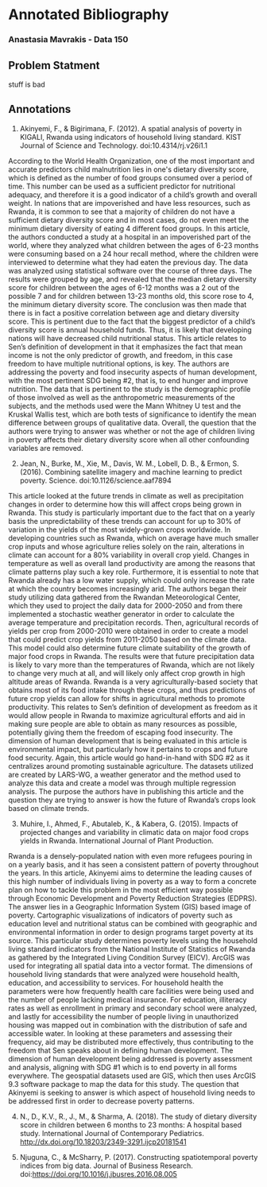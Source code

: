 # Annotated Bibliography
### Anastasia Mavrakis - Data 150

## Problem Statment
stuff is bad

## Annotations

1. Akinyemi, F., &amp; Bigirimana, F. (2012). A spatial analysis of poverty in KIGALI, Rwanda using indicators of household living standard. KIST Journal of Science and Technology. doi:10.4314/rj.v26i1.1

According to the World Health Organization, one of the most important and accurate predictors child malnutrition lies in one's dietary diversity score, which is defined as the number of food groups consumed over a period of time. This number can be used as a sufficient predictor for nutritional adequacy, and therefore it is a good indicator of a child’s growth and overall weight. In nations that are impoverished and have less resources, such as Rwanda, it is common to see that a majority of children do not have a sufficient dietary diversity score and in most cases, do not even meet the minimum dietary diversity of eating 4 different food groups. In this article, the authors conducted a study at a hospital in an impoverished part of the world, where they analyzed what children between the ages of 6-23 months were consuming based on a 24 hour recall method, where the children were interviewed to determine what they had eaten the previous day. The data was analyzed using statistical software over the course of three days. The results were grouped by age, and revealed that the median dietary diversity score for children between the ages of 6-12 months was a 2 out of the possible 7 and for children between 13-23 months old, this score rose to 4, the minimum dietary diversity score. The conclusion was then made that there is in fact a positive correlation between age and dietary diversity score. This is pertinent due to the fact that the biggest predictor of a child’s diversity score is annual household funds. Thus, it is likely that developing nations will have decreased child nutritional status. This article relates to Sen’s definition of development in that it emphasizes the fact that mean income is not the only predictor of growth, and freedom, in this case freedom to have multiple nutritional options, is key. The authors are addressing the poverty and food insecurity aspects of human development, with the most pertinent SDG being #2, that is, to end hunger and improve nutrition. The data that is pertinent to the study is the demographic profile of those involved as well as the anthropometric measurements of the subjects, and the methods used were the Mann Whitney U test and the Kruskal Wallis test, which are both tests of significance to identify the mean difference between groups of qualitative data. Overall, the question that the authors were trying to answer was whether or not the age of children living in poverty affects their dietary diversity score when all other confounding variables are removed.

2. Jean, N., Burke, M., Xie, M., Davis, W. M., Lobell, D. B., &amp; Ermon, S. (2016). Combining satellite imagery and machine learning to predict poverty. Science. doi:10.1126/science.aaf7894

This article looked at the future trends in climate as well as precipitation changes in order to determine how this will affect crops being grown in Rwanda. This study is particularly important due to the fact that on a yearly basis the unpredictability of these trends can account for up to 30% of variation in the yields of the most widely-grown crops worldwide. In developing countries such as Rwanda, which on average have much smaller crop inputs and whose agriculture relies solely on the rain, alterations in climate can account for a 80% variability in overall crop yield. Changes in temperature as well as overall land productivity are among the reasons that climate patterns play such a key role. Furthermore, it is essential to note that Rwanda already has a low water supply, which could only increase the rate at which the country becomes increasingly arid. The authors began their study utilizing data gathered from the Rwandan Meteorological Center, which they used to project the daily data for 2000-2050 and from there implemented a stochastic weather generator in order to calculate the average temperature and precipitation records. Then, agricultural records of yields per crop from 2000-2010 were obtained in order to create a model that could predict crop yields from 2011-2050 based on the climate data. This model could also determine future climate suitability of the growth of major food crops in Rwanda. The results were that future precipitation data is likely to vary more than the temperatures of Rwanda, which are not likely to change very much at all, and will likely only affect crop growth in high altitude areas of Rwanda. Rwanda is a very agriculturally-based society that obtains most of its food intake through these crops, and thus predictions of future crop yields can allow for shifts in agricultural methods to promote productivity. This relates to Sen’s definition of development as freedom as it would allow people in Rwanda to maximize agricultural efforts and aid in making sure people are able to obtain as many resources as possible, potentially giving them the freedom of escaping food insecurity. The dimension of human development that is being evaluated in this article is environmental impact, but particularly how it pertains to crops and future food security. Again, this article would go hand-in-hand with SDG #2 as it centralizes around promoting sustainable agriculture. The datasets utilized are created by LARS-WG, a weather generator and the method used to analyze this data and create a model was through multiple regression analysis. The purpose the authors have in publishing this article and the question they are trying to answer is how the future of Rwanda’s crops look based on climate trends.

3. Muhire, I., Ahmed, F., Abutaleb, K., &amp; Kabera, G. (2015). Impacts of projected changes and variability in climatic data on major food crops yields in Rwanda. International Journal of Plant Production.

Rwanda is a densely-populated nation with even more refugees pouring in on a yearly basis, and it has seen a consistent pattern of poverty throughout the years. In this article, Akinyemi aims to determine the leading causes of this high number of individuals living in poverty as a way to form a concrete plan on how to tackle this problem in the most efficient way possible through Economic Development and Poverty Reduction Strategies (EDPRS). The answer lies in a Geographic Information System (GIS) based image  of poverty. Cartographic visualizations of indicators of poverty such as education level and nutritional status can be combined with geographic and environmental information in order to design programs target poverty at its source. This particular study determines poverty levels using the household living standard indicators from the National Institute of Statistics of Rwanda as gathered by the Integrated Living Condition Survey (EICV). ArcGIS was used for integrating all spatial data into a vector format. The dimensions of household living standards that were analyzed were household health, education, and accessibility to services. For household health the parameters were how frequently health care facilities were being used and the number of people lacking medical insurance. For education, illiteracy rates as well as enrollment in primary and secondary school were analyzed, and lastly for accessibility the number of people living in unauthorized housing was mapped out in combination with the distribution of safe and accessible water. In looking at these parameters and assessing their frequency, aid may be distributed more effectively, thus contributing to the freedom that Sen speaks about in defining human development. The dimension of human development being addressed is poverty assessment and analysis, aligning with SDG #1 which is to end poverty in all forms everywhere. The geospatial datasets used are GIS, which then uses ArcGIS 9.3 software package to map the data for this study. The question that Akinyemi is seeking to answer is which aspect of household living needs to be addressed first in order to decrease poverty patterns. 


4. N., D., K.V., R., J., M., &amp; Sharma, A. (2018). The study of dietary diversity score in children between 6 months to 23 months: A hospital based study. International Journal of Contemporary Pediatrics. http://dx.doi.org/10.18203/2349-3291.ijcp20181541


5. Njuguna, C., &amp; McSharry, P. (2017). Constructing spatiotemporal poverty indices from big data. Journal of Business Research. doi:https://doi.org/10.1016/j.jbusres.2016.08.005
